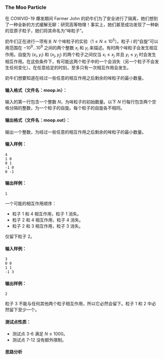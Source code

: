 ### **The Moo Particle**

在 COWVID-19 爆发期间 Farmer John 的奶牛们为了安全进行了隔离，她们想到了一种全新的方式缓解无聊：研究高等物理！事实上，她们甚至成功发现了一种新的亚原子粒子，她们将其命名为“哞粒子”。

奶牛们正在进行一项有关 $N$ 个哞粒子的实验（$1 \leq N \leq 10^5$）。粒子 $i$ 的“自旋”可以用范围在 $-10^9 \ldots 10^9$ 之间的两个整数 $x_i$ 和 $y_i$ 来描述。有时两个哞粒子会发生相互作用。自旋为 $(x_i, y_i)$ 和 $(x_j, y_j)$ 的两个粒子之间仅当 $x_i \leq x_j$ 并且 $y_i \leq y_j$ 时会发生相互作用。在这些条件下，有可能这两个粒子中的一个会消失（另一个粒子不会发生任何变化）。在任意给定的时刻，至多只有一次相互作用会发生。

奶牛们想要知道在经过一些任意的相互作用之后剩余的哞粒子的最小数量。



#### 输入格式（文件名：moop.in）：

输入的第一行包含一个整数 $N$，为哞粒子的初始数量。以下 $N$ 行每行包含两个空格分隔的整数，为一个粒子的自旋。每个粒子的自旋各不相同。



#### 输出格式（文件名：moop.out）：

输出一个整数，为经过一些任意的相互作用之后剩余的哞粒子的最小数量。



#### 输入样例：

```
4
1 0
0 1
-1 0
0 -1
```

#### 输出样例：

```
1
```

一个可能的相互作用顺序：

- 粒子 1 和 4 相互作用，粒子 1 消失。
- 粒子 2 和 4 相互作用，粒子 4 消失。
- 粒子 2 和 3 相互作用，粒子 3 消失。

仅留下粒子 2。



#### 输入样例：

```
3
0 0
1 1
-1 3
```

#### 输出样例：

```
2
```

粒子 3 不能与任何其他两个粒子相互作用，所以它必然会留下。粒子 1 和 2 中必然留下至少一个。

#### 测试点性质：

- 测试点 3-6 满足 $N\le 1000$。
- 测试点 7-12 没有额外限制。

#### 思路分析